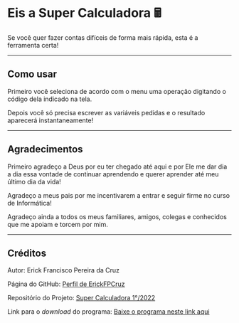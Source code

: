 # Eis a Super Calculadora 🖩

Se você quer fazer contas difíceis de forma mais rápida, esta é a ferramenta certa!

---

## Como usar

Primeiro você seleciona de acordo com o menu uma operação digitando o código dela indicado na tela.

Depois você só precisa escrever as variáveis pedidas e o resultado aparecerá instantaneamente!

---

## Agradecimentos

Primeiro agradeço a Deus por eu ter chegado até aqui e por Ele me dar dia a dia essa vontade de continuar aprendendo e querer aprender até meu último dia da vida!

Agradeço a meus pais por me incentivarem a entrar e seguir firme no curso de Informática!

Agradeço ainda a todos os meus familiares, amigos, colegas e conhecidos que me apoiam e torcem por mim.

---

## Créditos

Autor: Erick Francisco Pereira da Cruz

Página do GitHub: [Perfil de ErickFPCruz](https://github.com/ErickFPCruz)

Repositório do Projeto: [Super Calculadora 1°/2022](https://github.com/ErickFPCruz/Super_Calculadora_2022_AtividadePC)

Link para o _download_ do programa: [Baixe o programa neste link aqui](https://github.com/ErickFPCruz/Super_Calculadora_2022_AtividadePC/raw/main/Arquivos%20para%20o%20Funcionamento%20da%20Super%20Calculadora.zip)
